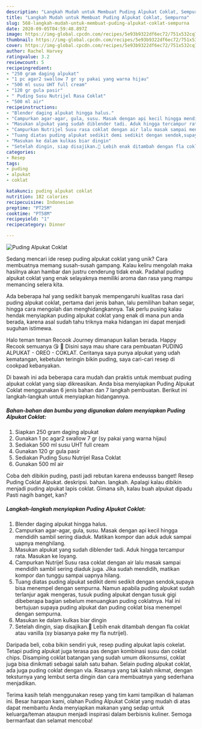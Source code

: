 ```yaml
---
description: "Langkah Mudah untuk Membuat Puding Alpukat Coklat, Sempurna"
title: "Langkah Mudah untuk Membuat Puding Alpukat Coklat, Sempurna"
slug: 568-langkah-mudah-untuk-membuat-puding-alpukat-coklat-sempurna
date: 2020-09-05T04:59:48.897Z
image: https://img-global.cpcdn.com/recipes/5e93b9322df6ec72/751x532cq70/puding-alpukat-coklat-foto-resep-utama.jpg
thumbnail: https://img-global.cpcdn.com/recipes/5e93b9322df6ec72/751x532cq70/puding-alpukat-coklat-foto-resep-utama.jpg
cover: https://img-global.cpcdn.com/recipes/5e93b9322df6ec72/751x532cq70/puding-alpukat-coklat-foto-resep-utama.jpg
author: Rachel Harvey
ratingvalue: 3.2
reviewcount: 5
recipeingredient:
- "250 gram daging alpukat"
- "1 pc agar2 swallow 7 gr sy pakai yang warna hijau"
- "500 ml susu UHT full cream"
- "120 gr gula pasir"
- " Puding Susu Nutrijel Rasa Coklat"
- "500 ml air"
recipeinstructions:
- "Blender daging alpukat hingga halus."
- "Campurkan agar-agar, gula, susu. Masak dengan api kecil hingga mendidih sambil sering diaduk. Matikan kompor dan aduk aduk sampai uapnya menghilang."
- "Masukan alpukat yang sudah diblender tadi. Aduk hingga tercampur rata. Masukan ke loyang."
- "Campurkan Nutrijel Susu rasa coklat dengan air lalu masak sampai mendidih sambil sering diaduk juga. Jika sudah mendidih, matikan kompor dan tunggu sampai uapnya hilang."
- "Tuang diatas puding alpukat sedikit demi sedikit dengan sendok,supaya bisa menempel dengan sempurna. Namun apabila puding alpukat sudah terlanjur agak mengeras, tusuk puding alpukat dengan tusuk gigi dibeberapa bagian sebelum menuangkan puding coklatnya. Hal ini bertujuan supaya puding alpukat dan puding coklat bisa menempel dengan sempurna."
- "Masukan ke dalam kulkas biar dingin"
- "Setelah dingin, siap disajikan.🥰 Lebih enak ditambah dengan fla coklat atau vanilla (sy biasanya pake my fla nutrijel)."
categories:
- Resep
tags:
- puding
- alpukat
- coklat

katakunci: puding alpukat coklat 
nutrition: 182 calories
recipecuisine: Indonesian
preptime: "PT25M"
cooktime: "PT58M"
recipeyield: "1"
recipecategory: Dinner

---
```



![Puding Alpukat Coklat](https://img-global.cpcdn.com/recipes/5e93b9322df6ec72/751x532cq70/puding-alpukat-coklat-foto-resep-utama.jpg)

Sedang mencari ide resep puding alpukat coklat yang unik? Cara membuatnya memang susah-susah gampang. Kalau keliru mengolah maka hasilnya akan hambar dan justru cenderung tidak enak. Padahal puding alpukat coklat yang enak selayaknya memiliki aroma dan rasa yang mampu memancing selera kita.

Ada beberapa hal yang sedikit banyak mempengaruhi kualitas rasa dari puding alpukat coklat, pertama dari jenis bahan, lalu pemilihan bahan segar, hingga cara mengolah dan menghidangkannya. Tak perlu pusing kalau hendak menyiapkan puding alpukat coklat yang enak di mana pun anda berada, karena asal sudah tahu triknya maka hidangan ini dapat menjadi suguhan istimewa.

Halo teman teman Recook Journey dimanapun kalian berada. Happy Recook semuanya 😘 🌸 Disini saya mau share cara pembuatan PUDING ALPUKAT - OREO - COKLAT. Ceritanya saya punya alpukat yang udah kematangan, kebetulan teringin bikin puding, saya cari-cari resep di cookpad kebanyakan.


Di bawah ini ada beberapa cara mudah dan praktis untuk membuat puding alpukat coklat yang siap dikreasikan. Anda bisa menyiapkan Puding Alpukat Coklat menggunakan 6 jenis bahan dan 7 langkah pembuatan. Berikut ini langkah-langkah untuk menyiapkan hidangannya.

<!--inarticleads1-->

##### Bahan-bahan dan bumbu yang digunakan dalam menyiapkan Puding Alpukat Coklat:

1. Siapkan 250 gram daging alpukat
1. Gunakan 1 pc agar2 swallow 7 gr (sy pakai yang warna hijau)
1. Sediakan 500 ml susu UHT full cream
1. Gunakan 120 gr gula pasir
1. Sediakan  Puding Susu Nutrijel Rasa Coklat
1. Gunakan 500 ml air


Coba deh dibikin puding, pasti jadi rebutan karena endeusss banget! Resep Puding Coklat Alpukat. deskripsi. bahan. langkah. Apalagi kalau dibikin menjadi puding alpukat lapis coklat. Gimana sih, kalau buah alpukat dipadu Pasti nagih banget, kan? 

<!--inarticleads2-->

##### Langkah-langkah menyiapkan Puding Alpukat Coklat:

1. Blender daging alpukat hingga halus.
1. Campurkan agar-agar, gula, susu. Masak dengan api kecil hingga mendidih sambil sering diaduk. Matikan kompor dan aduk aduk sampai uapnya menghilang.
1. Masukan alpukat yang sudah diblender tadi. Aduk hingga tercampur rata. Masukan ke loyang.
1. Campurkan Nutrijel Susu rasa coklat dengan air lalu masak sampai mendidih sambil sering diaduk juga. Jika sudah mendidih, matikan kompor dan tunggu sampai uapnya hilang.
1. Tuang diatas puding alpukat sedikit demi sedikit dengan sendok,supaya bisa menempel dengan sempurna. Namun apabila puding alpukat sudah terlanjur agak mengeras, tusuk puding alpukat dengan tusuk gigi dibeberapa bagian sebelum menuangkan puding coklatnya. Hal ini bertujuan supaya puding alpukat dan puding coklat bisa menempel dengan sempurna.
1. Masukan ke dalam kulkas biar dingin
1. Setelah dingin, siap disajikan.🥰 Lebih enak ditambah dengan fla coklat atau vanilla (sy biasanya pake my fla nutrijel).


Daripada beli, coba bikin sendiri yuk, resep puding alpukat lapis cokelat. Tetapi puding alpukat juga terasa pas dengan kombinasi susu dan coklat chips. Disamping coklat batangan yang sudah umum dikonsumsi, coklat juga bisa dinikmati sebagai salah satu bahan. Selain puding alpukat coklat, ada juga puding coklat dengan vla. Rasanya yang tak kalah nikmat, dengan teksturnya yang lembut serta dingin dan cara membuatnya yang sederhana menjadikan. 

Terima kasih telah menggunakan resep yang tim kami tampilkan di halaman ini. Besar harapan kami, olahan Puding Alpukat Coklat yang mudah di atas dapat membantu Anda menyiapkan makanan yang sedap untuk keluarga/teman ataupun menjadi inspirasi dalam berbisnis kuliner. Semoga bermanfaat dan selamat mencoba!
